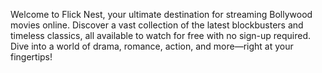 Welcome to Flick Nest, your ultimate destination for streaming Bollywood movies online. Discover a vast collection of the latest blockbusters and timeless classics, all available to watch for free with no sign-up required. Dive into a world of drama, romance, action, and more—right at your fingertips!






